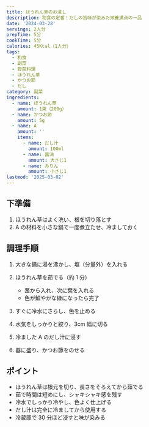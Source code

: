 ```yaml
---
title: ほうれん草のお浸し
description: 和食の定番！だしの旨味が染みた栄養満点の一品
date: '2024-03-28'
servings: 2人分
prepTime: 5分
cookTime: 5分
calories: 45Kcal（1人分）
tags:
  - 和食
  - 副菜
  - 野菜料理
  - ほうれん草
  - かつお節
  - だし
category: 副菜
ingredients:
  - name: ほうれん草
    amount: 1束（200g）
  - name: かつお節
    amount: 5g
  - name: A
    amount: ''
    items:
      - name: だし汁
        amount: 100ml
      - name: 醤油
        amount: 大さじ1
      - name: みりん
        amount: 小さじ1
lastmod: '2025-03-02'
---
```


## 下準備

1. ほうれん草はよく洗い、根を切り落とす
2. A の材料を小さな鍋で一度煮立たせ、冷ましておく

## 調理手順

1. 大きな鍋に湯を沸かし、塩（分量外）を入れる

2. ほうれん草を茹でる（約 1 分）

   - 茎から入れ、次に葉を入れる
   - 色が鮮やかな緑になったら完了

3. すぐに冷水にさらし、色を止める

4. 水気をしっかりと絞り、3cm 幅に切る

5. 冷ました A のだし汁に浸す

6. 器に盛り、かつお節をのせる

## ポイント

- ほうれん草は根元を切り、長さをそろえてから茹でる
- 茹で時間は短めにし、シャキシャキ感を残す
- 冷水でしっかり冷やし、色よく仕上げる
- だし汁は完全に冷ましてから使用する
- 冷蔵庫で 30 分ほど浸すと味が染みる
